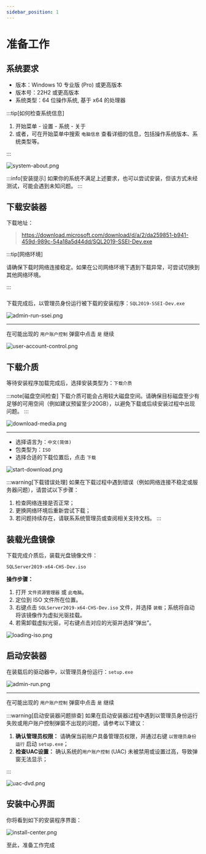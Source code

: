 ```yaml
---
sidebar_position: 1
---
```


# 准备工作

## 系统要求

- 版本：Windows 10 专业版 (Pro) 或更高版本
- 版本号：22H2 或更高版本
- 系统类型：64 位操作系统, 基于 x64 的处理器

:::tip[如何检查系统信息]

1. 开始菜单 - 设置 - 系统 - 关于
2. 或者，可在开始菜单中搜索 `电脑信息` 查看详细的信息，包括操作系统版本、系统类型等。

:::

![system-about.png](preparation/img/system-about.png)

:::info[安装提示]
如果你的系统不满足上述要求，也可以尝试安装，但该方式未经测试，可能会遇到未知问题。
:::

## 下载安装器

下载地址：

> https://download.microsoft.com/download/d/a/2/da259851-b941-459d-989c-54a18a5d44dd/SQL2019-SSEI-Dev.exe

:::tip[网络环境]

请确保下载时网络连接稳定。如果在公司网络环境下遇到下载异常，可尝试切换到其他网络环境。

:::

###

下载完成后，以管理员身份运行被下载的安装程序：`SQL2019-SSEI-Dev.exe`

![admin-run-ssei.png](preparation/img/admin-run-ssei.png)

---

在可能出现的 `用户账户控制` 弹窗中点击 `是` 继续

![user-account-control.png](preparation/img/user-account-control.png)

## 下载介质

等待安装程序加载完成后，选择安装类型为：`下载介质`

:::note[磁盘空间检查]
下载介质可能会占用较大磁盘空间。请确保目标磁盘至少有足够的可用空间（例如建议预留至少20GB），以避免下载或后续安装过程中出现问题。
:::

![download-media.png](preparation/img/download-media.png)

---

- 选择语言为：`中文(简体)`
- 包类型为：`ISO`
- 选择合适的下载位置后，点击 `下载`

![start-download.png](preparation/img/start-download.png)

:::warning[下载错误处理]
如果在下载过程中遇到错误（例如网络连接不稳定或服务器问题），请尝试以下步骤：

1. 检查网络连接是否正常；
2. 更换网络环境后重新尝试下载；
3. 若问题持续存在，请联系系统管理员或查阅相关支持文档。
   :::

## 装载光盘镜像

下载完成介质后，装载光盘镜像文件：

`SQLServer2019-x64-CHS-Dev.iso`

**操作步骤：**

1. 打开 `文件资源管理器` 或 `此电脑`。
2. 定位到 ISO 文件所在位置。
3. 右键点击 `SQLServer2019-x64-CHS-Dev.iso` 文件，并选择 `装载`；系统将自动将该镜像作为虚拟光驱挂载。
4. 若需卸载虚拟光驱，可右键点击对应的光驱并选择“弹出”。

![loading-iso.png](preparation/img/loading-iso.png)

## 启动安装器

在装载后的驱动器中，以管理员身份运行：`setup.exe`

![admin-run.png](preparation/img/admin-run.png)

---

在可能出现的 `用户账户控制` 弹窗中点击 `是` 继续

:::warning[启动安装器问题排查]
如果在启动安装器过程中遇到以管理员身份运行失败或用户账户控制弹窗不出现的问题，请参考以下建议：

1. **确认管理员权限：** 请确保当前账户具备管理员权限，并通过右键 `以管理员身份运行` 启动 `setup.exe`；
2. **检查UAC设置：** 确认系统的`用户账户控制` (UAC) 未被禁用或设置过高，导致弹窗无法显示；

:::

![uac-dvd.png](preparation/img/uac-dvd.png)

## 安装中心界面

你将看到如下的安装程序界面：

![install-center.png](preparation/img/install-center.png)

至此，准备工作完成
